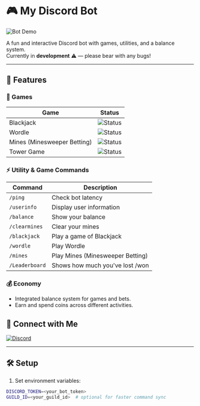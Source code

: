 # 🎮 My Discord Bot

![Bot Demo](https://media0.giphy.com/media/v1.Y2lkPTc5MGI3NjExOHoxZ28xa2RlaHBra3NrOWRyZjQ3NWtjc3gycmdmbHR4YW1kbWNrZiZlcD12MV9pbnRlcm5hbF9naWZfYnlfaWQmY3Q9Zw/Kb3VjUXG7pHLPsTUbK/giphy.gif)

A fun and interactive Discord bot with games, utilities, and a balance system.  
Currently in **development** ⚠️ — please bear with any bugs!  

---

## 🌟 Features

### 🎲 Games
| Game | Status |
|------|--------|
| Blackjack | ![Status](https://img.shields.io/badge/✔-Available-brightgreen) |
| Wordle | ![Status](https://img.shields.io/badge/✔-Available-brightgreen) |
| Mines (Minesweeper Betting) | ![Status](https://img.shields.io/badge/✔-Available-brightgreen) |
| Tower Game | ![Status](https://img.shields.io/badge/✔-Available-brightgreen)|
### ⚡ Utility & Game Commands


| Command | Description |
|---------|-------------|
| `/ping` | Check bot latency |
| `/userinfo` | Display user information |
| `/balance` | Show your balance |
| `/clearmines` | Clear your mines |
| `/blackjack` | Play a game of Blackjack |
| `/wordle` | Play Wordle |
| `/mines` |Play Mines (Minesweeper Betting) |
| `/Leaderboard` | Shows how much you've lost /won |

### 💰 Economy
- Integrated balance system for games and bets.  
- Earn and spend coins across different activities.  


## 💬 Connect with Me

[![Discord](https://img.shields.io/badge/Discord-Message%20Me-7289DA?logo=discord&logoColor=white)](https://discord.com/users/868504267927986197)

---

## 🛠 Setup

1. Set environment variables:
```bash
DISCORD_TOKEN=<your_bot_token>
GUILD_ID=<your_guild_id>  # optional for faster command sync










